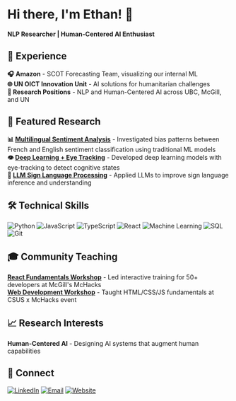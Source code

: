# Hi there, I'm Ethan! 👋
**NLP Researcher | Human-Centered AI Enthusiast** <br/>

## 💼 Experience
**🎧 Amazon** - SCOT Forecasting Team, visualizing our internal ML  
**🌐 UN OICT Innovation Unit** - AI solutions for humanitarian challenges  
**🔬 Research Positions** - NLP and Human-Centered AI across UBC, McGill, and UN

## 🔬 Featured Research
**📊 [Multilingual Sentiment Analysis](https://arxiv.org/abs/2405.06692)** - Investigated bias patterns between French and English sentiment classification using traditional ML models  
**👁️ [Deep Learning + Eye Tracking](https://github.com/ethanwongca/Human-AI-Interaction)** - Developed deep learning models with eye-tracking to detect cognitive states  
**🤟 [LLM Sign Language Processing](https://github.com/ethanwongca/NLP_Contrastive)** - Applied LLMs to improve sign language inference and understanding

## 🛠️ Technical Skills
![Python](https://img.shields.io/badge/Python-3776AB?style=flat&logo=python&logoColor=white)
![JavaScript](https://img.shields.io/badge/JavaScript-F7DF1E?style=flat&logo=javascript&logoColor=black)
![TypeScript](https://img.shields.io/badge/TypeScript-007ACC?style=flat&logo=typescript&logoColor=white)
![React](https://img.shields.io/badge/React-61DAFB?style=flat&logo=react&logoColor=black)
![Machine Learning](https://img.shields.io/badge/ML-FF6F00?style=flat&logo=tensorflow&logoColor=white)
![SQL](https://img.shields.io/badge/SQL-4479A1?style=flat&logo=postgresql&logoColor=white)
![Git](https://img.shields.io/badge/Git-F05032?style=flat&logo=git&logoColor=white)

## 🎓 Community Teaching
**[React Fundamentals Workshop](https://github.com/ethanwongca/McHacksReactWorkshop)** - Led interactive training for 50+ developers at McGill's McHacks  
**[Web Development Workshop](https://github.com/ethanwongca/CSUSxMcHacksWebDev)** - Taught HTML/CSS/JS fundamentals at CSUS x McHacks event

## 📈 Research Interests
**Human-Centered AI** - Designing AI systems that augment human capabilities

## 🌟 Connect
[![LinkedIn](https://img.shields.io/badge/LinkedIn-0077B5?style=for-the-badge&logo=linkedin&logoColor=white)](https://www.linkedin.com/in/ethanwongca/)
[![Email](https://img.shields.io/badge/Email-D14836?style=for-the-badge&logo=gmail&logoColor=white)](mailto:ethanwongca@gmail.com)
[![Website](https://img.shields.io/badge/Website-000000?style=for-the-badge&logo=globe&logoColor=white)](https://ethanwong.ca/)

